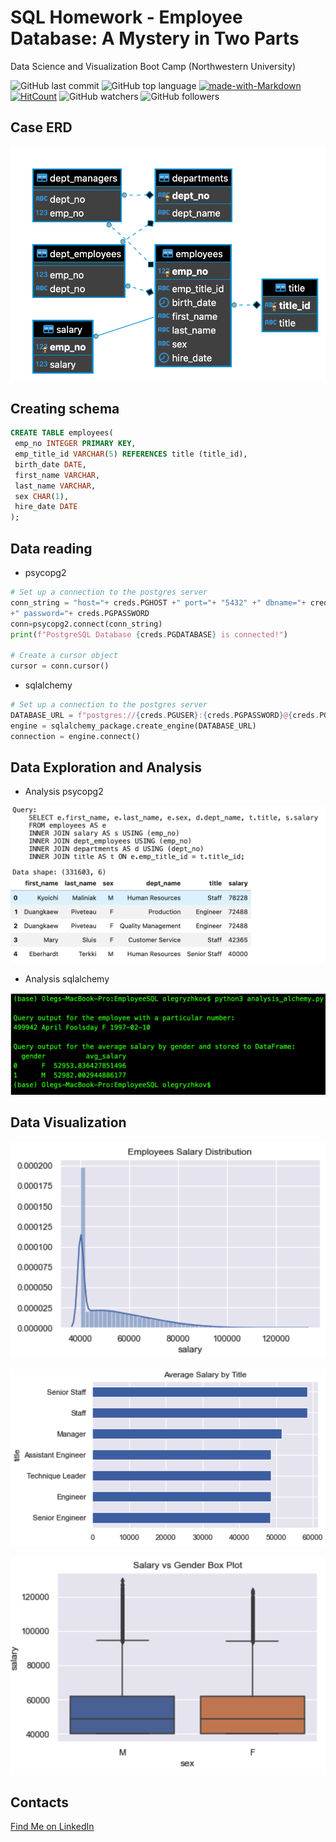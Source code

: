 # SQL Homework - Employee Database: A Mystery in Two Parts

Data Science and Visualization Boot Camp (Northwestern University)

![GitHub last commit](https://img.shields.io/github/last-commit/OlegRyzhkov2020/sql-challenge)
![GitHub top language](https://img.shields.io/github/languages/top/OlegRyzhkov2020/sql-challenge)
[![made-with-Markdown](https://img.shields.io/badge/Made%20with-Markdown-1f425f.svg)](http://commonmark.org)
[![HitCount](http://hits.dwyl.com/OlegRyzhkov2020/sql-challenge.svg)](http://hits.dwyl.com/OlegRyzhkov2020/sql-challenge)
![GitHub watchers](https://img.shields.io/github/watchers/OlegRyzhkov2020/sql-challenge?label=Watch&style=social)
![GitHub followers](https://img.shields.io/github/followers/OlegRyzhkov2020?label=Follow&style=social)

## Case ERD

![presentation_slide](images/employees_erd.png)

## Creating schema

```sql
CREATE TABLE employees(
 emp_no INTEGER PRIMARY KEY,
 emp_title_id VARCHAR(5) REFERENCES title (title_id),
 birth_date DATE,
 first_name VARCHAR,
 last_name VARCHAR,
 sex CHAR(1),
 hire_date DATE
);
```

## Data reading

* psycopg2

```python
# Set up a connection to the postgres server
conn_string = "host="+ creds.PGHOST +" port="+ "5432" +" dbname="+ creds.PGDATABASE +" user=" + creds.PGUSER \
+" password="+ creds.PGPASSWORD
conn=psycopg2.connect(conn_string)
print(f"PostgreSQL Database {creds.PGDATABASE} is connected!")

# Create a cursor object
cursor = conn.cursor()
```
* sqlalchemy

```python
# Set up a connection to the postgres server
DATABASE_URL = f"postgres://{creds.PGUSER}:{creds.PGPASSWORD}@{creds.PGHOST}:5432/{creds.PGDATABASE}"
engine = sqlalchemy_package.create_engine(DATABASE_URL)
connection = engine.connect()
```

## Data Exploration and Analysis

* Analysis psycopg2

![presentation_slide](images/exploration.png)

* Analysis sqlalchemy

![presentation_slide](images/alchemy_analysis.png)

## Data Visualization

![presentation_slide](images/salary_distribution.png)

![presentation_slide](images/visualization.png)

![presentation_slide](images/gender_boxplot.png)


## Contacts
[Find Me on
LinkedIn](https://www.linkedin.com/in/oleg-n-ryzhkov/)
